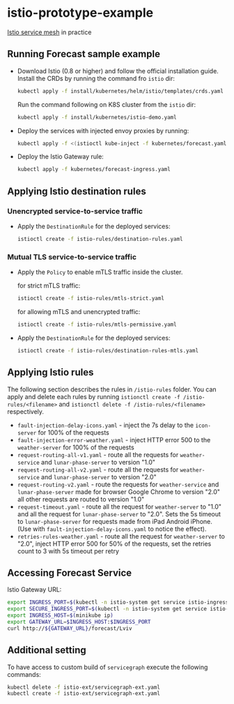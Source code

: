 # istio-prototype-example
[Istio service mesh](https://istio.io) in practice

## Running Forecast sample example
- Download Istio (0.8 or higher) 
  and follow the official installation guide.
  Install the CRDs by running the command fro `istio` dir:
  ```bash
  kubectl apply -f install/kubernetes/helm/istio/templates/crds.yaml
  ```
  Run the command following on K8S cluster from the `istio` dir:
  ```bash
  kubectl apply -f install/kubernetes/istio-demo.yaml
  ```
- Deploy the services with injected envoy proxies by running: 
  ```bash
  kubectl apply -f <(istioctl kube-inject -f kubernetes/forecast.yaml)
  ```
- Deploy the Istio Gateway rule:
  ```bash
  kubectl apply -f kubernetes/forecast-ingress.yaml
  ```
  
## Applying Istio destination rules
### Unencrypted service-to-service traffic
- Apply the `DestinationRule` for the deployed services:
  ```bash
  istioctl create -f istio-rules/destination-rules.yaml
  ```
### Mutual TLS service-to-service traffic
- Apply the `Policy` to enable mTLS traffic inside the cluster.
  
  for strict mTLS traffic:
  ```bash
  istioctl create -f istio-rules/mtls-strict.yaml
  ```
  for allowing mTLS and unencrypted traffic:
    ```bash
    istioctl create -f istio-rules/mtls-permissive.yaml   
    ```
- Apply the `DestinationRule` for the deployed services:
  ```bash
  istioctl create -f istio-rules/destination-rules-mtls.yaml
  ```
  
## Applying Istio rules
The following section describes the rules in `/istio-rules` folder.
You can apply and delete each rules by running 
`istionctl create -f /istio-rules/<filename>` and 
`istionctl delete -f /istio-rules/<filename>` respectively.

- `fault-injection-delay-icons.yaml` - inject the 7s delay to the `icon-server` for 100% of the requests
- `fault-injection-error-weather.yaml` - inject HTTP error 500 to the `weather-server` for 100% of the requests
- `request-routing-all-v1.yaml` - route all the requests for `weather-service` and `lunar-phase-server` to version "1.0"
- `request-routing-all-v2.yaml` - route all the requests for `weather-service` and `lunar-phase-server` to version "2.0"
- `request-routing-v2.yaml` - route the requests for `weather-service` and `lunar-phase-server` made for browser Google Chrome to version "2.0" all other requests are routed to version "1.0"
- `request-timeout.yaml` - route all the request for `weather-server` to "1.0" and all the request for `lunar-phase-server` to "2.0". 
Sets the 5s timeout to `lunar-phase-server` for requests made from iPad Android iPhone. (Use with `fault-injection-delay-icons.yaml` to notice the effect).
- `retries-rules-weather.yaml` - route all the request for `weather-server` to "2.0", inject HTTP error 500 for 50% of the requests, set the retries count to 3 with 5s timeout per retry

## Accessing Forecast Service
Istio Gateway URL:
```bash
export INGRESS_PORT=$(kubectl -n istio-system get service istio-ingressgateway -o jsonpath='{.spec.ports[?(@.name=="http2")].nodePort}')
export SECURE_INGRESS_PORT=$(kubectl -n istio-system get service istio-ingressgateway -o jsonpath='{.spec.ports[?(@.name=="https")].nodePort}')
export INGRESS_HOST=$(minikube ip)
export GATEWAY_URL=$INGRESS_HOST:$INGRESS_PORT
curl http://${GATEWAY_URL}/forecast/Lviv
```

## Additional setting
To have access to custom build of `servicegraph` execute the following commands:
```bash
kubectl delete -f istio-ext/servicegraph-ext.yaml
kubectl create -f istio-ext/servicegraph-ext.yaml
```
